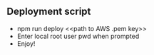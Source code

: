 ## Deployment script
 * npm run deploy <<path to AWS .pem key>>
 * Enter local root user pwd when prompted
 * Enjoy!